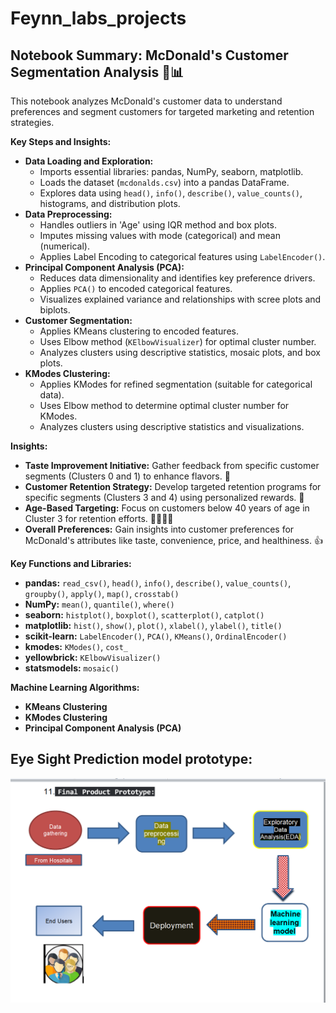 # Feynn_labs_projects

## Notebook Summary: McDonald's Customer Segmentation Analysis 🍔📊

This notebook analyzes McDonald's customer data to understand preferences and segment customers for targeted marketing and retention strategies.

**Key Steps and Insights:**

* **Data Loading and Exploration:**
    * Imports essential libraries: pandas, NumPy, seaborn, matplotlib.
    * Loads the dataset (`mcdonalds.csv`) into a pandas DataFrame.
    * Explores data using `head()`, `info()`, `describe()`, `value_counts()`, histograms, and distribution plots.
* **Data Preprocessing:**
    * Handles outliers in 'Age' using IQR method and box plots.
    * Imputes missing values with mode (categorical) and mean (numerical).
    * Applies Label Encoding to categorical features using `LabelEncoder()`.
* **Principal Component Analysis (PCA):**
    * Reduces data dimensionality and identifies key preference drivers.
    * Applies `PCA()` to encoded categorical features.
    * Visualizes explained variance and relationships with scree plots and biplots.
* **Customer Segmentation:**
    * Applies KMeans clustering to encoded features.
    * Uses Elbow method (`KElbowVisualizer`) for optimal cluster number.
    * Analyzes clusters using descriptive statistics, mosaic plots, and box plots.
* **KModes Clustering:**
    * Applies KModes for refined segmentation (suitable for categorical data).
    * Uses Elbow method to determine optimal cluster number for KModes.
    * Analyzes clusters using descriptive statistics and visualizations.

**Insights:**

* **Taste Improvement Initiative:** Gather feedback from specific customer segments (Clusters 0 and 1) to enhance flavors. 🎯
* **Customer Retention Strategy:** Develop targeted retention programs for specific segments (Clusters 3 and 4) using personalized rewards. 🎁
* **Age-Based Targeting:** Focus on customers below 40 years of age in Cluster 3 for retention efforts. 👨‍👩‍👧‍👦
* **Overall Preferences:** Gain insights into customer preferences for McDonald's attributes like taste, convenience, price, and healthiness. 👍

**Key Functions and Libraries:**

* **pandas:** `read_csv()`, `head()`, `info()`, `describe()`, `value_counts()`, `groupby()`, `apply()`, `map()`, `crosstab()`
* **NumPy:** `mean()`, `quantile()`, `where()`
* **seaborn:** `histplot()`, `boxplot()`, `scatterplot()`, `catplot()`
* **matplotlib:** `hist()`, `show()`, `plot()`, `xlabel()`, `ylabel()`, `title()`
* **scikit-learn:** `LabelEncoder()`, `PCA()`, `KMeans()`, `OrdinalEncoder()`
* **kmodes:** `KModes()`, `cost_`
* **yellowbrick:** `KElbowVisualizer()`
* **statsmodels:** `mosaic()`

**Machine Learning Algorithms:**

* **KMeans Clustering**
* **KModes Clustering**
* **Principal Component Analysis (PCA)**

 
## Eye Sight Prediction model prototype:

![](prototype_of_sight_prediction_model.png)
